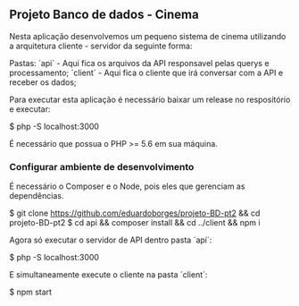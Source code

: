## Projeto Banco de dados - Cinema


Nesta aplicação desenvolvemos um pequeno sistema de cinema utilizando a arquitetura cliente - servidor da seguinte forma:

Pastas:
´api´ - Aqui fica os arquivos da API responsavel pelas querys e processamento;
´client´ - Aqui fica o cliente que irá conversar com a API e receber os dados; 

Para executar esta aplicação é necessário baixar um release no respositório e executar:

$ php -S localhost:3000

É necessário que possua o PHP >= 5.6 em sua máquina.


### Configurar ambiente de desenvolvimento

É necessário o Composer e o Node, pois eles que gerenciam as dependências.

$ git clone https://github.com/eduardoborges/projeto-BD-pt2 && cd projeto-BD-pt2
$ cd api && composer install && cd ../client && npm i

Agora só executar o servidor de API dentro pasta ´apí´:

$ php -S localhost:3000

E simultaneamente execute o cliente na pasta ´client´:

$ npm start
